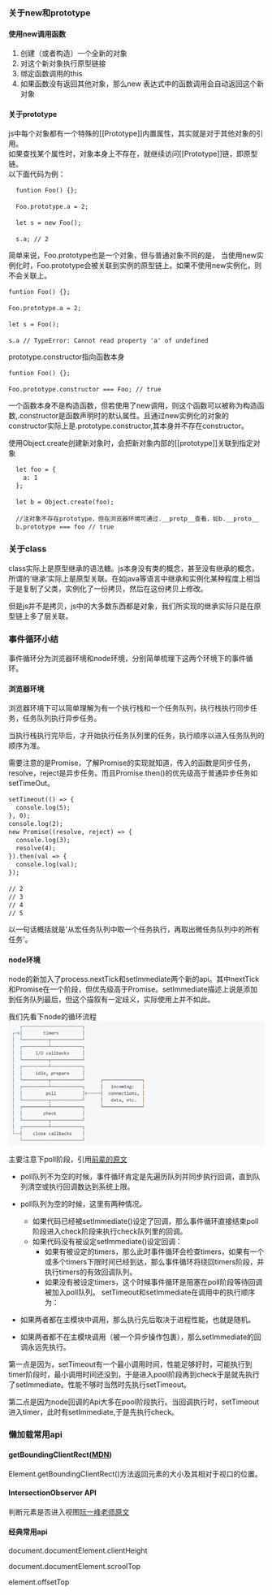 ### 关于new和prototype

#### 使用new调用函数
1. 创建（或者构造）一个全新的对象
2. 对这个新对象执行原型链接
3. 绑定函数调用的this
4. 如果函数没有返回其他对象，那么new 表达式中的函数调用会自动返回这个新对象

#### 关于prototype
js中每个对象都有一个特殊的[[Prototype]]内置属性，其实就是对于其他对象的引用。  
如果查找某个属性时，对象本身上不存在，就继续访问[[Prototype]]链，即原型链。  
以下面代码为例：
```
  funtion Foo() {};

  Foo.prototype.a = 2;

  let s = new Foo();

  s.a; // 2

```
简单来说，Foo.prototype也是一个对象，但与普通对象不同的是，
当使用new实例化时，Foo.prototype会被关联到实例的原型链上。如果不使用new实例化，则不会关联上。
```
funtion Foo() {};

Foo.prototype.a = 2;

let s = Foo();

s.a // TypeError: Cannot read property 'a' of undefined
```

prototype.constructor指向函数本身
```
funtion Foo() {};

Foo.prototype.constructor === Foo; // true

```
一个函数本身不是构造函数，但若使用了new调用，则这个函数可以被称为构造函数,.constructor是函数声明时的默认属性。且通过new实例化的对象的constructor实际上是.prototype.constructor,其本身并不存在constructor。

使用Object.create创建新对象时，会把新对象内部的[[prototype]]关联到指定对象
```
  let foo = {
    a: 1
  };

  let b = Object.create(foo);

  //注对象不存在prototype，但在浏览器环境可通过.__protp__查看，如b.__proto__
  b.prototype === foo // true
```

### 关于class

class实际上是原型继承的语法糖。js本身没有类的概念，甚至没有继承的概念，所谓的‘继承’实际上是原型关联。在如java等语言中继承和实例化某种程度上相当于是复制了父类，实例化了一份拷贝，然后在这份拷贝上修改。

但是js并不是拷贝，js中的大多数东西都是对象，我们所实现的继承实际只是在原型链上多了层关联。

### 事件循环小结

事件循环分为浏览器环境和node环境，分别简单梳理下这两个环境下的事件循环。

#### 浏览器环境

浏览器环境下可以简单理解为有一个执行栈和一个任务队列，执行栈执行同步任务，任务队列执行异步任务。

当执行栈执行完毕后，才开始执行任务队列里的任务，执行顺序以进入任务队列的顺序为准。

需要注意的是Promise，了解Promise的实现就知道，传入的函数是同步任务，resolve，reject是异步任务。而且Promise.then()的优先级高于普通异步任务如setTimeOut。

```
setTimeout(() => {
  console.log(5);
}, 0);
console.log(2);
new Promise((resolve, reject) => {
  console.log(3);
  resolve(4);
}).then(val => {
  console.log(val);
});

// 2
// 3
// 4
// 5

```
以一句话概括就是'从宏任务队列中取一个任务执行，再取出微任务队列中的所有任务'。

#### node环境
node的新加入了process.nextTick和setImmediate两个新的api。其中nextTick和Promise在一个阶段，但优先级高于Promise。setImmediate描述上说是添加到任务队列最后，但这个描叙有一定歧义，实际使用上并不如此。

我们先看下node的循环流程
![node循环](../imgs/event_loop.png)

主要注意下poll阶段，引用[前辈的原文](https://segmentfault.com/a/1190000013102056)

* poll队列不为空的时候，事件循环肯定是先遍历队列并同步执行回调，直到队列清空或执行回调数达到系统上限。
* poll队列为空的时候，这里有两种情况。
  * 如果代码已经被setImmediate()设定了回调，那么事件循环直接结束poll阶段进入check阶段来执行check队列里的回调。
  * 如果代码没有被设定setImmediate()设定回调：
    * 如果有被设定的timers，那么此时事件循环会检查timers，如果有一个或多个timers下限时间已经到达，那么事件循环将绕回timers阶段，并执行timers的有效回调队列。
    * 如果没有被设定timers，这个时候事件循环是阻塞在poll阶段等待回调被加入poll队列。
setTimeout和setImmediate在调用中的执行顺序为：

* 如果两者都在主模块中调用，那么执行先后取决于进程性能，也就是随机。
* 如果两者都不在主模块调用（被一个异步操作包裹），那么setImmediate的回调永远先执行。

第一点是因为，setTimeout有一个最小调用时间，性能足够好时，可能执行到timer阶段时，最小调用时间还没到，于是进入pool阶段再到check于是就先执行了setImmediate。性能不够时当然时先执行setTimeout。

第二点是因为node回调的Api大多在pool阶段执行。当回调执行时，setTimeout进入timer，此时有setImmediate,于是先执行check。

### 懒加载常用api

#### getBoundingClientRect([MDN](https://developer.mozilla.org/zh-CN/docs/Web/API/Element/getBoundingClientRect))
Element.getBoundingClientRect()方法返回元素的大小及其相对于视口的位置。

#### IntersectionObserver API
判断元素是否进入视图[阮一峰老师原文](http://www.ruanyifeng.com/blog/2016/11/intersectionobserver_api.html)

#### 经典常用api

document.documentElement.clientHeight

document.documentElement.scroolTop

element.offsetTop
